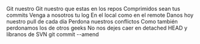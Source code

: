 Git nuestro Git nuestro que estas en los repos Comprimidos sean tus 
commits Venga a nosotros tu log En el local como en el remote Danos hoy 
nuestro pull de cada día Perdona nuestros conflictos Como también 
perdonamos los de otros geeks No nos dejes caer en detached HEAD y 
líbranos de SVN git commit --amend
